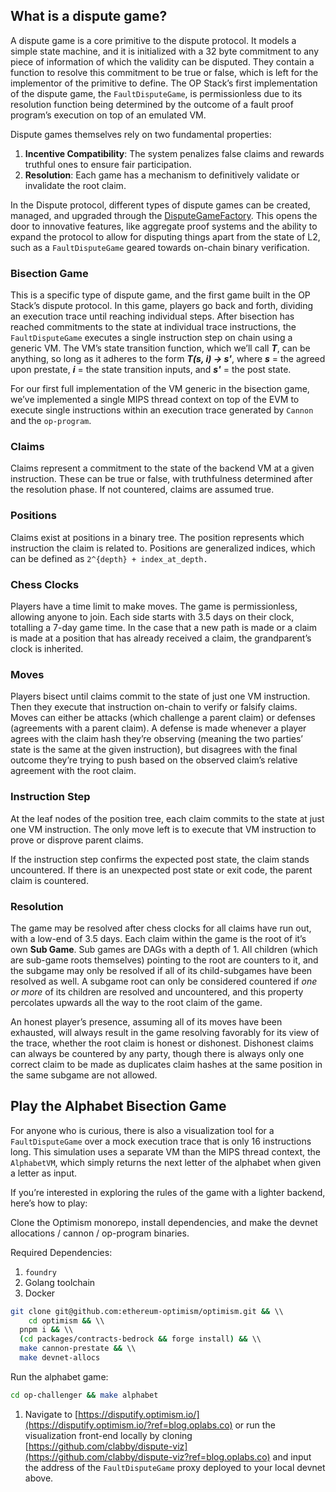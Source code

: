 
## What is a dispute game?

A dispute game is a core primitive to the dispute protocol. It models a simple state machine, and it is initialized with a 32 byte commitment to any piece of information of which the validity can be disputed. They contain a function to resolve this commitment to be true or false, which is left for the implementor of the primitive to define. The OP Stack’s first implementation of the dispute game, the  `FaultDisputeGame`, is permissionless due to its resolution function being determined by the outcome of a fault proof program’s execution on top of an emulated VM.

Dispute games themselves rely on two fundamental properties:

1.  **Incentive Compatibility**: The system penalizes false claims and rewards truthful ones to ensure fair participation.
2.  **Resolution**: Each game has a mechanism to definitively validate or invalidate the root claim.

In the Dispute protocol, different types of dispute games can be created, managed, and upgraded through the  [DisputeGameFactory](https://github.com/ethereum-optimism/optimism/blob/develop/packages/contracts-bedrock/contracts/dispute/DisputeGameFactory.sol?ref=blog.oplabs.co). This opens the door to innovative features, like aggregate proof systems and the ability to expand the protocol to allow for disputing things apart from the state of L2, such as a  `FaultDisputeGame`  geared towards on-chain binary verification.

### **Bisection Game**

This is a specific type of dispute game, and the first game built in the OP Stack’s dispute protocol. In this game, players go back and forth, dividing an execution trace until reaching individual steps. After bisection has reached commitments to the state at individual trace instructions, the  `FaultDisputeGame`  executes a single instruction step on chain using a generic VM. The VM’s state transition function, which we’ll call  **_T_**, can be anything, so long as it adheres to the form  **_T(s, i) -> s'_**, where  **_s_**  = the agreed upon prestate,  **_i_**  = the state transition inputs, and  **_s'_**  = the post state.

For our first full implementation of the VM generic in the bisection game, we’ve implemented a single MIPS thread context on top of the EVM to execute single instructions within an execution trace generated by  `Cannon`  and the  `op-program`.

### **Claims**

Claims represent a commitment to the state of the backend VM at a given instruction. These can be true or false, with truthfulness determined after the resolution phase. If not countered, claims are assumed true.

### **Positions**

Claims exist at positions in a binary tree. The position represents which instruction the claim is related to. Positions are generalized indices, which can be defined as  `2^{depth} + index_at_depth.`

### **Chess Clocks**

Players have a time limit to make moves. The game is permissionless, allowing anyone to join. Each side starts with 3.5 days on their clock, totalling a 7-day game time. In the case that a new path is made or a claim is made at a position that has already received a claim, the grandparent’s clock is inherited.

### **Moves**

Players bisect until claims commit to the state of just one VM instruction. Then they execute that instruction on-chain to verify or falsify claims. Moves can either be attacks (which challenge a parent claim) or defenses (agreements with a parent claim). A defense is made whenever a player agrees with the claim hash they’re observing (meaning the two parties’ state is the same at the given instruction), but disagrees with the final outcome they’re trying to push based on the observed claim’s relative agreement with the root claim.

### **Instruction Step**

At the leaf nodes of the position tree, each claim commits to the state at just one VM instruction. The only move left is to execute that VM instruction to prove or disprove parent claims.

If the instruction step confirms the expected post state, the claim stands uncountered. If there is an unexpected post state or exit code, the parent claim is countered.

### **Resolution**

The game may be resolved after chess clocks for all claims have run out, with a low-end of 3.5 days. Each claim within the game is the root of it’s own  ****************Sub Game****************. Sub games are DAGs with a depth of 1. All children (which are sub-game roots themselves) pointing to the root are counters to it, and the subgame may only be resolved if all of its child-subgames have been resolved as well. A subgame root can only be considered countered if  _one or more_  of its children are resolved and uncountered, and this property percolates upwards all the way to the root claim of the game.

An honest player’s presence, assuming all of its moves have been exhausted, will always result in the game resolving favorably for its view of the trace, whether the root claim is honest or dishonest. Dishonest claims can always be countered by any party, though there is always only one correct claim to be made as duplicates claim hashes at the same position in the same subgame are not allowed.



## Play the Alphabet Bisection Game

For anyone who is curious, there is also a visualization tool for a  `FaultDisputeGame`  over a mock execution trace that is only 16 instructions long. This simulation uses a separate VM than the MIPS thread context, the  `AlphabetVM`, which simply returns the next letter of the alphabet when given a letter as input.

If you’re interested in exploring the rules of the game with a lighter backend, here’s how to play:

Clone the Optimism monorepo, install dependencies, and make the devnet allocations / cannon / op-program binaries.

Required Dependencies:

1.  `foundry`
2.  Golang toolchain
3.  Docker

```bash
git clone git@github.com:ethereum-optimism/optimism.git && \\
	cd optimism && \\
  pnpm i && \\
  (cd packages/contracts-bedrock && forge install) && \\
  make cannon-prestate && \\
  make devnet-allocs

```

Run the alphabet game:

```bash
cd op-challenger && make alphabet

```

1.  Navigate to  [https://disputify.optimism.io/](https://disputify.optimism.io/?ref=blog.oplabs.co)  or run the visualization front-end locally by cloning  [https://github.com/clabby/dispute-viz](https://github.com/clabby/dispute-viz?ref=blog.oplabs.co)  and input the address of the  `FaultDisputeGame`  proxy deployed to your local devnet above.
